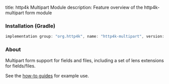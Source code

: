title: http4k Multipart Module
description: Feature overview of the http4k-multipart form module

### Installation (Gradle)

```groovy
implementation group: "org.http4k", name: "http4k-multipart", version: "4.9.5.0"
```

### About

Multipart form support for fields and files, including a set of lens extensions for fields/files.

See the [how-to guides](/guide/howto/use_multipart_forms/) for example use.

